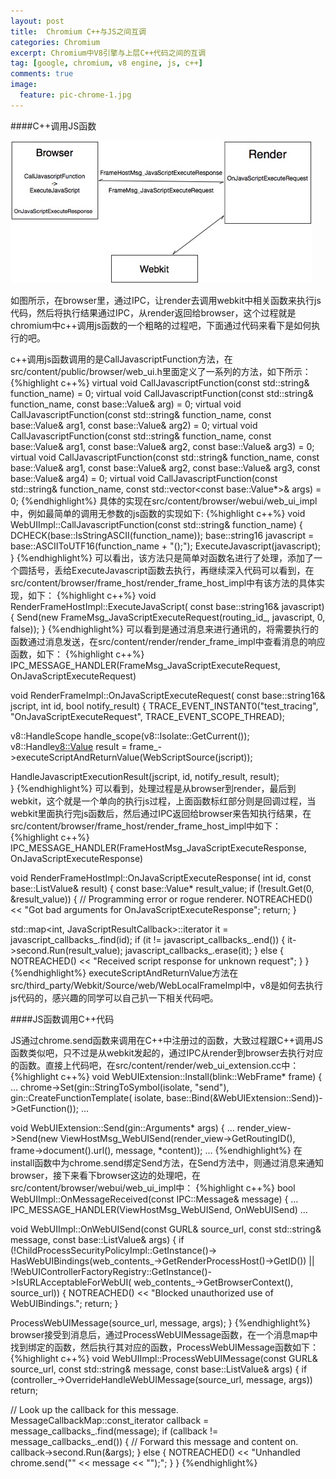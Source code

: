 ```yaml
---
layout: post
title:  Chromium C++与JS之间互调
categories: Chromium
excerpt: Chromium中V8引擎与上层C++代码之间的互调
tag: [google, chromium, v8 engine, js, c++]
comments: true
image:
  feature: pic-chrome-1.jpg
---
```



####C++调用JS函数

![](/images/webkit_c_js.png)

如图所示，在browser里，通过IPC，让render去调用webkit中相关函数来执行js代码，然后将执行结果通过IPC，从render返回给browser，这个过程就是chromium中c++调用js函数的一个粗略的过程吧，下面通过代码来看下是如何执行的吧。


c++调用js函数调用的是CallJavascriptFunction方法，在src/content/public/browser/web_ui.h里面定义了一系列的方法，如下所示：
{%highlight c++%}
virtual void CallJavascriptFunction(const std::string& function_name) = 0;
virtual void CallJavascriptFunction(const std::string& function_name,
                                    const base::Value& arg) = 0;
virtual void CallJavascriptFunction(const std::string& function_name,
                                    const base::Value& arg1,
                                    const base::Value& arg2) = 0;
virtual void CallJavascriptFunction(const std::string& function_name,
                                    const base::Value& arg1,
                                    const base::Value& arg2,
                                    const base::Value& arg3) = 0;
virtual void CallJavascriptFunction(const std::string& function_name,
                                    const base::Value& arg1,
                                    const base::Value& arg2,
                                    const base::Value& arg3,
                                    const base::Value& arg4) = 0;
virtual void CallJavascriptFunction(const std::string& function_name, const std::vector<const base::Value*>& args) = 0;
{%endhighlight%}
具体的实现在src/content/browser/webui/web_ui_impl中，例如最简单的调用无参数的js函数的实现如下:
{%highlight c++%}
void WebUIImpl::CallJavascriptFunction(const std::string& function_name) {
  DCHECK(base::IsStringASCII(function_name));
  base::string16 javascript = base::ASCIIToUTF16(function_name + "();");
  ExecuteJavascript(javascript);
}
{%endhighlight%}
可以看出，该方法只是简单对函数名进行了处理，添加了一个圆括号，丢给ExecuteJavascript函数去执行，再继续深入代码可以看到，在src/content/browser/frame_host/render_frame_host_impl中有该方法的具体实现，如下：
{%highlight c++%}
void RenderFrameHostImpl::ExecuteJavaScript(
	const base::string16& javascript) {
	Send(new FrameMsg_JavaScriptExecuteRequest(routing_id_,
                                         javascript,
                                         0, false));
}
{%endhighlight%}
可以看到是通过消息来进行通讯的，将需要执行的函数通过消息发送，在src/content/render/render_frame_impl中查看消息的响应函数，如下：
{%highlight c++%}
IPC_MESSAGE_HANDLER(FrameMsg_JavaScriptExecuteRequest,
                    OnJavaScriptExecuteRequest)

void RenderFrameImpl::OnJavaScriptExecuteRequest(
	const base::string16& jscript,
	int id,
	bool notify_result) {
TRACE_EVENT_INSTANT0("test_tracing", "OnJavaScriptExecuteRequest",
                   TRACE_EVENT_SCOPE_THREAD);

v8::HandleScope handle_scope(v8::Isolate::GetCurrent());
v8::Handle<v8::Value> result =
  	frame_->executeScriptAndReturnValue(WebScriptSource(jscript));

HandleJavascriptExecutionResult(jscript, id, notify_result, result);	
}
{%endhighlight%}
可以看到，处理过程是从browser到render，最后到webkit，这个就是一个单向的执行js过程，上面函数标红部分则是回调过程，当webkit里面执行完js函数后，然后通过IPC返回给browser来告知执行结果，在src/content/browser/frame_host/render_frame_host_impl中如下：
{%highlight c++%}
IPC_MESSAGE_HANDLER(FrameHostMsg_JavaScriptExecuteResponse,
                    OnJavaScriptExecuteResponse)

void RenderFrameHostImpl::OnJavaScriptExecuteResponse(
	int id, const base::ListValue& result) {
  const base::Value* result_value;
  if (!result.Get(0, &result_value)) {
  // Programming error or rogue renderer.
  NOTREACHED() << "Got bad arguments for OnJavaScriptExecuteResponse";
  return;
}

  std::map<int, JavaScriptResultCallback>::iterator it =
      javascript_callbacks_.find(id);
  if (it != javascript_callbacks_.end()) {
    it->second.Run(result_value);
    javascript_callbacks_.erase(it);
  } else {
    NOTREACHED() << "Received script response for unknown request";
  }
}
{%endhighlight%}
executeScriptAndReturnValue方法在src/third_party/Webkit/Source/web/WebLocalFrameImpl中，v8是如何去执行js代码的，感兴趣的同学可以自己扒一下相关代码吧。


####JS函数调用C++代码

JS通过chrome.send函数来调用在C++中注册过的函数，大致过程跟C++调用JS函数类似吧，只不过是从webkit发起的，通过IPC从render到browser去执行对应的函数。直接上代码吧，在src/content/render/web_ui_extension.cc中：
{%highlight c++%}
void WebUIExtension::Install(blink::WebFrame* frame) {
  …
  chrome->Set(gin::StringToSymbol(isolate, "send"),
              gin::CreateFunctionTemplate(
                  isolate, base::Bind(&WebUIExtension::Send))->GetFunction());
  …

void WebUIExtension::Send(gin::Arguments* args) {
  …
  render_view->Send(new ViewHostMsg_WebUISend(render_view->GetRoutingID(),
                                              frame->document().url(),
                                              message,
                                              *content));
  …
{%endhighlight%}
在install函数中为chrome.send绑定Send方法，在Send方法中，则通过消息来通知browser，接下来看下browser这边的处理吧，在src/content/browser/webui/web_ui_impl中：
{%highlight c++%}
bool WebUIImpl::OnMessageReceived(const IPC::Message& message) {
  …
  IPC_MESSAGE_HANDLER(ViewHostMsg_WebUISend, OnWebUISend)
  …

void WebUIImpl::OnWebUISend(const GURL& source_url,
                            const std::string& message,
                            const base::ListValue& args) {
  if (!ChildProcessSecurityPolicyImpl::GetInstance()->
          HasWebUIBindings(web_contents_->GetRenderProcessHost()->GetID()) ||
      !WebUIControllerFactoryRegistry::GetInstance()->IsURLAcceptableForWebUI(
          web_contents_->GetBrowserContext(), source_url)) {
    NOTREACHED() << "Blocked unauthorized use of WebUIBindings.";
    return;
  }

  ProcessWebUIMessage(source_url, message, args);
}
{%endhighlight%}
browser接受到消息后，通过ProcessWebUIMessage函数，在一个消息map中找到绑定的函数，然后执行其对应的函数，ProcessWebUIMessage函数如下：
{%highlight c++%}
void WebUIImpl::ProcessWebUIMessage(const GURL& source_url,
                                    const std::string& message,
                                    const base::ListValue& args) {
  if (controller_->OverrideHandleWebUIMessage(source_url, message, args))
    return;

  // Look up the callback for this message.
  MessageCallbackMap::const_iterator callback =
      message_callbacks_.find(message);
  if (callback != message_callbacks_.end()) {
    // Forward this message and content on.
    callback->second.Run(&args);
  } else {
    NOTREACHED() << "Unhandled chrome.send(\"" << message << "\");";
  }
}
{%endhighlight%}
